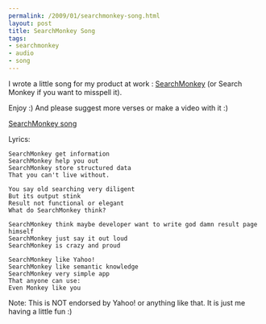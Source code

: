 ```yaml
--- 
permalink: /2009/01/searchmonkey-song.html
layout: post
title: SearchMonkey Song
tags: 
- searchmonkey
- audio
- song
---
```

I wrote a little song for my product at work : <a href='http://developer.yahoo.com/searchmonkey'>SearchMonkey</a> (or Search Monkey if you want to misspell it).

Enjoy :) And please suggest more verses or make a video with it :)

<a href='/files/SearchMonkey.mp3' type="audio/mpeg">SearchMonkey song</a>

Lyrics: 

    SearchMonkey get information
    SearchMonkey help you out
    SearchMonkey store structured data
    That you can't live without.
     
    You say old searching very diligent
    But its output stink
    Result not functional or elegant
    What do SearchMonkey think?
     
    SearchMonkey think maybe developer want to write god damn result page himself
    SearchMonkey just say it out loud
    SearchMonkey is crazy and proud
     
    SearchMonkey like Yahoo!
    SearchMonkey like semantic knowledge
    SearchMonkey very simple app
    That anyone can use:
    Even Monkey like you

Note: This is NOT endorsed by Yahoo! or anything like that. It is just me having a little fun :)

<script type="text/javascript" src="http://mediaplayer.yahoo.com/js"></script>
